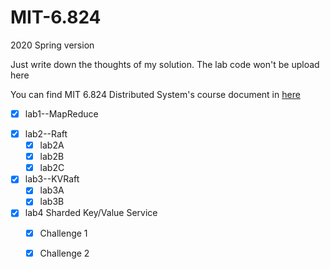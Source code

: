 # MIT-6.824
2020 Spring version

Just write down the thoughts of my solution. The lab code won't be upload here

You can find MIT 6.824 Distributed System's course document in [here](http://nil.csail.mit.edu/6.824/2020/index.html)



+ [x] lab1--MapReduce

- [x] lab2--Raft
  - [x] lab2A
  - [x] lab2B
  - [x] lab2C
- [x] lab3--KVRaft
  - [x] lab3A
  - [x] lab3B
- [x] lab4 Sharded Key/Value Service
  - [x] Challenge 1
  - [x] Challenge 2





